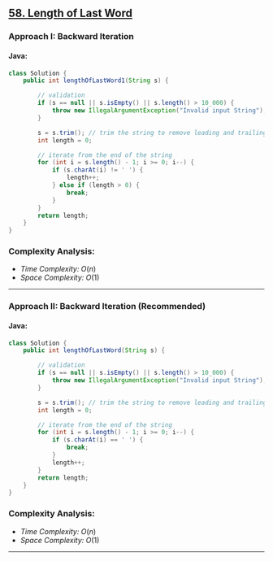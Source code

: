 ## [58. Length of Last Word](https://leetcode.com/problems/length-of-last-word/)

### Approach I: Backward Iteration

#### Java:
```java
class Solution {
    public int lengthOfLastWord1(String s) {

        // validation
        if (s == null || s.isEmpty() || s.length() > 10_000) {
            throw new IllegalArgumentException("Invalid input String");
        }

        s = s.trim(); // trim the string to remove leading and trailing spaces
        int length = 0;

        // iterate from the end of the string
        for (int i = s.length() - 1; i >= 0; i--) {
            if (s.charAt(i) != ' ') {
                length++;
            } else if (length > 0) {
                break;
            }
        }
        return length;
    }
}
```

[//]: # (#### Go:)

[//]: # (```go)

[//]: # (func solution&#40;&#41; {)

[//]: # ()
[//]: # (})

[//]: # (```)

### Complexity Analysis:

- *Time Complexity:* $O(n)$
- *Space Complexity:* $O(1)$


---

### Approach II: Backward Iteration (Recommended)

#### Java:
```java
class Solution {
    public int lengthOfLastWord(String s) {

        // validation
        if (s == null || s.isEmpty() || s.length() > 10_000) {
            throw new IllegalArgumentException("Invalid input String");
        }

        s = s.trim(); // trim the string to remove leading and trailing spaces
        int length = 0;

        // iterate from the end of the string
        for (int i = s.length() - 1; i >= 0; i--) {
            if (s.charAt(i) == ' ') {
                break;
            }
            length++;
        }
        return length;
    }
}
```

[//]: # (#### Go:)

[//]: # (```go)

[//]: # (func solution&#40;&#41; {)

[//]: # ()
[//]: # (})

[//]: # (```)

### Complexity Analysis:

- *Time Complexity:* $O(n)$
- *Space Complexity:* $O(1)$


---